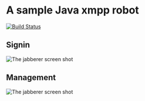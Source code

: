 # A sample Java xmpp robot

[![Build Status](https://drone.io/github.com/jdkcn/jabberer/status.png)](https://drone.io/github.com/jdkcn/jabberer/latest)

## Signin

![The jabberer screen shot](http://farm8.staticflickr.com/7091/7210156306_e16216e89a_o.png "Screenshot")

## Management

![The jabberer screen shot](http://farm9.staticflickr.com/8538/8668022862_f79afe121f_b.jpg "Screenshot")

